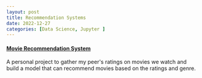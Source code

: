 ```yaml
---
layout: post
title: Recommendation Systems
date: 2022-12-27
categories: [Data Science, Jupyter ]
---
```


#### [Movie Recommendation System](https://nbviewer.org/github/jeongwoongc/jeongwoongc.github.io/blob/1e755ebf558d308b8c1a1f3c4b480594fd7823a9/all_collections/JupyterNBs/Recommendation_Movies/Recommendation.ipynb)

A personal project to gather my peer's ratings on movies we watch and build a model that can recommend movies based on the ratings and genre.